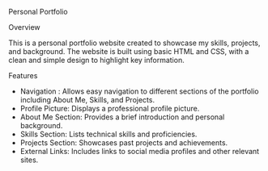  Personal Portfolio

 Overview

This is a personal portfolio website created to showcase my skills, projects, and background. The website is built using basic HTML and CSS, with a clean and simple design to highlight key information.

 Features

- Navigation : Allows easy navigation to different sections of the portfolio including About Me, Skills, and Projects.
- Profile Picture: Displays a professional profile picture.
- About Me Section: Provides a brief introduction and personal background.
- Skills Section: Lists technical skills and proficiencies.
- Projects Section: Showcases past projects and achievements.
- External Links: Includes links to social media profiles and other relevant sites.
